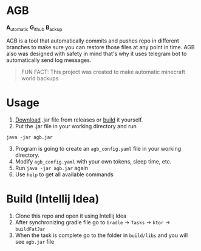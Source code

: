 # AGB
**A**<sub>utomatic</sub> **G**<sub>ithub</sub> **B**<sub>ackup</sub>

AGB is a tool that automatically commits and pushes repo in different branches to make sure you can restore those files at any point in time.
AGB also was designed with safety in mind that's why it uses telegram bot to automatically send log messages.

> FUN FACT: This project was created to make automatic minecraft world backups

# Usage
1. [Download](https://github.com/Andrevinder/AGB/releases) .jar file from releases or [build](#build-intellij-idea) it yourself.
2. Put the .jar file in your working directory and run
```
java -jar agb.jar
```
3. Program is going to create an `agb_config.yaml` file in your working directory.
4. Modify `agb_config.yaml` with your own tokens, sleep time, etc.
5. Run `java -jar agb.jar` again
6. Use `help` to get all available commands
# Build (Intellij Idea)
1. Clone this repo and open it using Intellij Idea
2. After synchronizing gradle file go to
`Gradle` -> `Tasks` -> `ktor` -> `buildFatJar`
3. When the task is complete go to the folder in `build/libs` and you will see `agb.jar` file